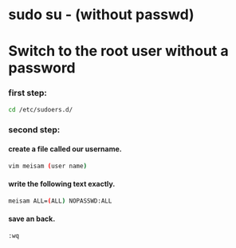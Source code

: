 




# sudo su - (without passwd)
# Switch to the root user without a password
### first step:
```bash
cd /etc/sudoers.d/
```
### second step:
#### create a file called our username.
```bash
vim meisam (user name) 
```
#### write the following text exactly.
```bash
meisam ALL=(ALL) NOPASSWD:ALL
```
#### save an back. 
```bash
:wq
````

